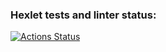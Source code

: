 ### Hexlet tests and linter status:
[![Actions Status](https://github.com/RZenBridges/frontend-project-44/actions/workflows/hexlet-check.yml/badge.svg)](https://github.com/RZenBridges/frontend-project-44/actions)